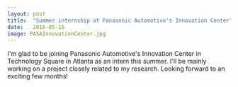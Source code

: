 ```yaml
---
layout: post
title:  "Summer internship at Panasonic Automotive's Innovation Center"
date:   2016-05-16
image: PASAInnovationCenter.jpg
---
```


I'm glad to be joining Panasonic Automotive's Innovation Center in Technology Square in Atlanta as an intern this summer. I'll be mainly working on a project closely related to my research. Looking forward to an exciting few months!   